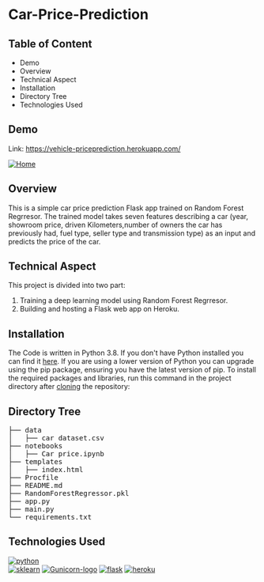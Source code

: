 # Car-Price-Prediction

## Table of Content

* Demo
* Overview
* Technical Aspect
* Installation
* Directory Tree
* Technologies Used

## Demo
Link: <https://vehicle-priceprediction.herokuapp.com/>

[![Home](https://user-images.githubusercontent.com/84587490/119268842-ccb1e100-bc05-11eb-8a17-339ed7839b06.JPG)](https://vehicle-priceprediction.herokuapp.com/)

## Overview

This is a simple car price prediction Flask app trained on Random Forest Regrresor. The trained model  takes seven features describing a car (year, showroom price, driven Kilometers,number of owners the car has previously had, fuel type, seller type and transmission type) as an input and predicts the price of the car.

## Technical Aspect
This project is divided into two part:

   1. Training a deep learning model using Random Forest Regrresor.
   2. Building and hosting a Flask web app on Heroku.

## Installation

The Code is written in Python 3.8. If you don't have Python installed you can find it [here](https://www.python.org/downloads/). If you are using a lower version of Python you can upgrade using the pip package, ensuring you have the latest version of pip. To install the required packages and libraries, run this command in the project directory after [cloning](https://www.howtogeek.com/451360/how-to-clone-a-github-repository/) the repository:

## Directory Tree
<pre>
├── data 
│   ├── car dataset.csv 
├── notebooks
│   ├── Car price.ipynb
├── templates
│   ├── index.html
├── Procfile 
├── README.md 
├── RandomForestRegressor.pkl
├── app.py
├── main.py
└── requirements.txt
</pre>
## Technologies Used
[![python](https://camo.githubusercontent.com/3cdf9577401a2c7dceac655bbd37fb2f3ee273a457bf1f2169c602fb80ca56f8/68747470733a2f2f666f7274686562616467652e636f6d2f696d616765732f6261646765732f6d6164652d776974682d707974686f6e2e737667)](https://www.python.org/)  
[![sklearn](https://scikit-learn.org/stable/_static/scikit-learn-logo-small.png)](https://scikit-learn.org/stable/) [![Gunicorn-logo](https://gunicorn.org/images/logo.jpg)](https://gunicorn.org/)
[![flask](https://user-images.githubusercontent.com/84587490/119322349-9cfaeb80-bc8e-11eb-8b87-c8f7b27e3b2f.png)](https://flask.palletsprojects.com/en/2.0.x/) [![heroku](https://user-images.githubusercontent.com/84587490/119322376-a08e7280-bc8e-11eb-8429-ff308e181cdb.png)](https://www.heroku.com/)




